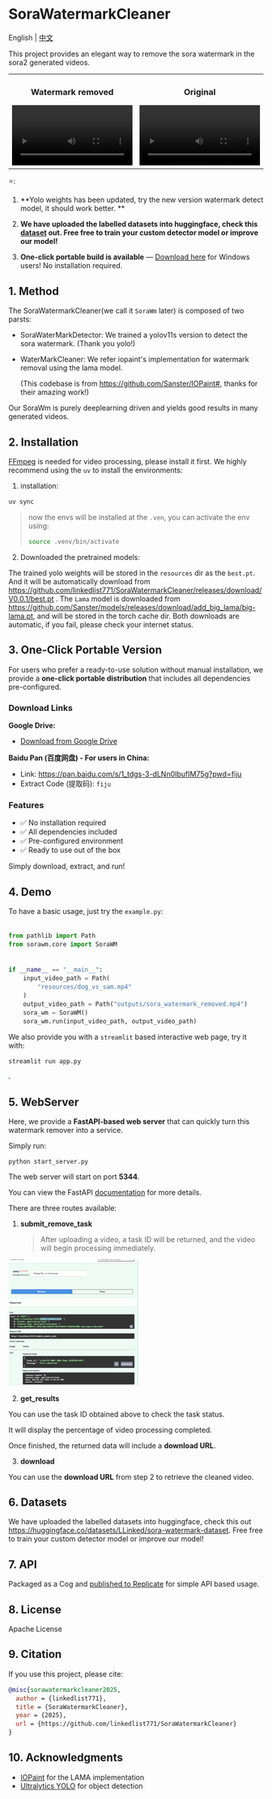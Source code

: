 # SoraWatermarkCleaner

English | [中文](README-zh.md)

This project provides an elegant way to remove the sora watermark in the sora2 generated videos.



<table>
  <tr>
    <td width="50%">
      <h3 align="center">Watermark removed</h3>
      <video src="https://github.com/user-attachments/assets/8cdc075e-7d15-4d04-8fa2-53dd287e5f4c" width="100%"></video>
    </td>
    <td width="50%">
      <h3 align="center">Original</h3>
      <video src="https://github.com/user-attachments/assets/4f032fc7-97da-471b-9a54-9de2a434fa57" width="100%"></video>
    </td>
  </tr>
</table>








⭐️: 

1. **Yolo weights has been updated, try the new version watermark detect model, it should work better. **

2. **We have uploaded the labelled datasets into huggingface, check this [dataset](https://huggingface.co/datasets/LLinked/sora-watermark-dataset) out. Free free to train your custom detector model or improve our model!**
3. **One-click portable build is available** — [Download here](#3-one-click-portable-version) for Windows users! No installation required.


## 1. Method

The SoraWatermarkCleaner(we call it `SoraWm` later) is composed of two parsts:

- SoraWaterMarkDetector: We trained a yolov11s version to detect the sora watermark. (Thank you yolo!)

- WaterMarkCleaner: We refer iopaint's implementation for watermark removal using the lama model.

  (This codebase is from https://github.com/Sanster/IOPaint#, thanks for their amazing work!)

Our SoraWm is purely deeplearning driven and yields good results in many generated videos.



## 2. Installation

[FFmpeg](https://ffmpeg.org/) is needed for video processing, please install it first.  We highly recommend using the `uv` to install the environments:

1. installation:

```bash
uv sync
```

> now the envs will be installed at the `.ven`, you can activate the env using:
>
> ```bash
> source .venv/bin/activate
> ```

2. Downloaded the pretrained models:

The trained yolo weights will be stored in the `resources` dir as the `best.pt`.  And it will be automatically download from https://github.com/linkedlist771/SoraWatermarkCleaner/releases/download/V0.0.1/best.pt . The `Lama` model is downloaded from https://github.com/Sanster/models/releases/download/add_big_lama/big-lama.pt, and will be stored in the torch cache dir. Both downloads are automatic, if you fail, please check your internet status.

## 3. One-Click Portable Version

For users who prefer a ready-to-use solution without manual installation, we provide a **one-click portable distribution** that includes all dependencies pre-configured.

### Download Links

**Google Drive:**
- [Download from Google Drive](https://drive.google.com/file/d/1ujH28aHaCXGgB146g6kyfz3Qxd-wHR1c/view?usp=share_link)

**Baidu Pan (百度网盘) - For users in China:**
- Link: https://pan.baidu.com/s/1_tdgs-3-dLNn0IbufIM75g?pwd=fiju
- Extract Code (提取码): `fiju`

### Features
- ✅ No installation required
- ✅ All dependencies included
- ✅ Pre-configured environment
- ✅ Ready to use out of the box

Simply download, extract, and run!

## 4.  Demo

To have a basic usage, just try the `example.py`:

```python

from pathlib import Path
from sorawm.core import SoraWM


if __name__ == "__main__":
    input_video_path = Path(
        "resources/dog_vs_sam.mp4"
    )
    output_video_path = Path("outputs/sora_watermark_removed.mp4")
    sora_wm = SoraWM()
    sora_wm.run(input_video_path, output_video_path)

```

We also provide you with a `streamlit` based interactive web page, try it with:

```bash
streamlit run app.py
```

<img src="resources/app.png" style="zoom: 25%;" />

## 5. WebServer

Here, we provide a **FastAPI-based web server** that can quickly turn this watermark remover into a service.

Simply run:

```
python start_server.py
```

The web server will start on port **5344**.

You can view the FastAPI [documentation](http://localhost:5344/docs) for more details.

There are three routes available:

1. **submit_remove_task**

   > After uploading a video, a task ID will be returned, and the video will begin processing immediately.

<img src="resources/53abf3fd-11a9-4dd7-a348-34920775f8ad.png" alt="image" style="zoom: 25%;" />

2. **get_results**

You can use the task ID obtained above to check the task status.

It will display the percentage of video processing completed.

Once finished, the returned data will include a **download URL**.

3. **download**

You can use the **download URL** from step 2 to retrieve the cleaned video.

## 6. Datasets

We have uploaded the labelled datasets into huggingface, check this out https://huggingface.co/datasets/LLinked/sora-watermark-dataset. Free free to train your custom detector model or improve our model!

## 7. API

Packaged as a Cog and [published to Replicate](https://replicate.com/uglyrobot/sora2-watermark-remover) for simple API based usage.

## 8. License

 Apache License


## 9. Citation

If you use this project, please cite:

```bibtex
@misc{sorawatermarkcleaner2025,
  author = {linkedlist771},
  title = {SoraWatermarkCleaner},
  year = {2025},
  url = {https://github.com/linkedlist771/SoraWatermarkCleaner}
}
```

## 10. Acknowledgments

- [IOPaint](https://github.com/Sanster/IOPaint) for the LAMA implementation
- [Ultralytics YOLO](https://github.com/ultralytics/ultralytics) for object detection
